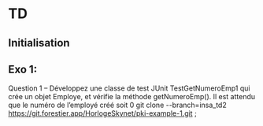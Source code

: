 # TD
## Initialisation
## Exo 1:
Question 1 –
Développez une classe de test JUnit TestGetNumeroEmp1 qui crée un objet Employe, et vérifie la méthode getNumeroEmp(). Il est attendu que le numéro de l’employé créé soit 0
git clone --branch=insa_td2 https://git.forestier.app/HorlogeSkynet/pki-example-1.git ;
